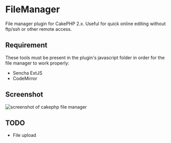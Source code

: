FileManager
===========

File manager plugin for CakePHP 2.x. Useful for quick online editing without ftp/ssh
or other remote access.

Requirement
-----------

These tools must be present in the plugin's javascript folder in order for the file manager to work properly:

* Sencha ExtJS
* CodeMirror

Screenshot
---------
![screenshot of cakephp file manager](https://dl.dropboxusercontent.com/u/143367/CakePHP%20File%20Manager.png)

TODO
----

* File upload